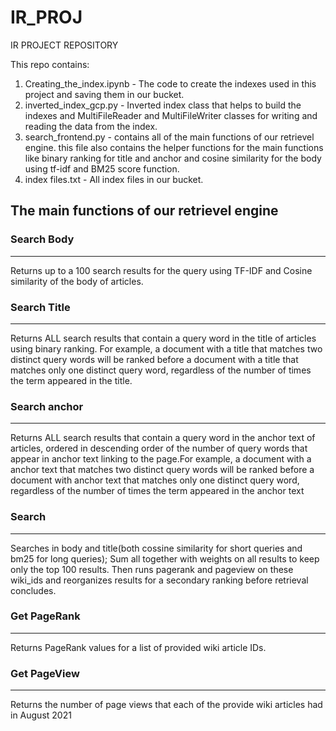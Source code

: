 # IR_PROJ
IR PROJECT REPOSITORY

This repo contains:
1. Creating_the_index.ipynb - The code to create the indexes used in this project and saving them in our bucket.
2. inverted_index_gcp.py - Inverted index class that helps to build the indexes and MultiFileReader and MultiFileWriter classes for writing and reading the data from the index.
3. search_frontend.py - contains all of the main functions of our retrievel engine. this file also contains the helper functions for the main functions like binary ranking for title and anchor and cosine similarity for the body using tf-idf and BM25 score function.
4. index files.txt - All index files in our bucket.

## The main functions of our retrievel engine

### Search Body
--------------------------------
Returns up to a 100 search results for the query using TF-IDF and Cosine similarity of the body of articles.

### Search Title
--------------------------------
Returns ALL search results that contain a query word
in the title of articles using binary ranking. For example, a document 
with a title that matches two distinct query words will be ranked before a 
document with a title that matches only one distinct query word, 
regardless of the number of times the term appeared in the title.

### Search anchor
--------------------------------
Returns ALL search results that contain a query word
in the anchor text of articles, ordered in descending order of the
number of query words that appear in anchor text linking to the page.For example, 
a document with a anchor text that matches two distinct query words will 
be ranked before a document with anchor text that matches only one 
distinct query word, regardless of the number of times the term appeared 
in the anchor text

### Search
--------------------------------
Searches in body and title(both cossine similarity for short queries and bm25 for long queries);
Sum all together with weights on all results to keep only the top 100 results.
Then runs pagerank and pageview on these wiki_ids and reorganizes
results for a secondary ranking before retrieval concludes.

### Get PageRank
--------------------------------
Returns PageRank values for a list of provided wiki article IDs.

### Get PageView
--------------------------------
Returns the number of page views that each of the provide wiki articles
had in August 2021
